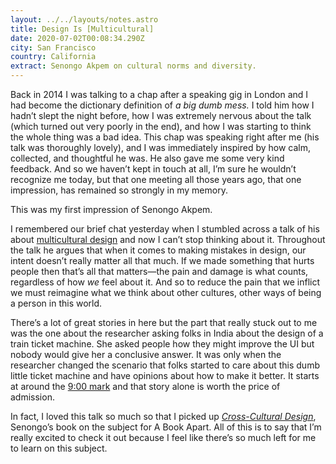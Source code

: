 ```yaml
---
layout: ../../layouts/notes.astro
title: Design Is [Multicultural]
date: 2020-07-02T00:08:34.290Z
city: San Francisco
country: California
extract: Senongo Akpem on cultural norms and diversity.
---
```


Back in 2014 I was talking to a chap after a speaking gig in London and I had become the dictionary definition of _a big dumb mess._ I told him how I hadn’t slept the night before, how I was extremely nervous about the talk (which turned out very poorly in the end), and how I was starting to think the whole thing was a bad idea. This chap was speaking right after me (his talk was thoroughly lovely), and I was immediately inspired by how calm, collected, and thoughtful he was. He also gave me some very kind feedback. And so we haven’t kept in touch at all, I’m sure he wouldn’t recognize me today, but that one meeting all those years ago, that one impression, has remained so strongly in my memory.

This was my first impression of Senongo Akpem.

I remembered our brief chat yesterday when I stumbled across a talk of his about [multicultural design](https://www.youtube.com/watch?v=XQEgWJDbXbc&feature=youtu.be) and now I can’t stop thinking about it. Throughout the talk he argues that when it comes to making mistakes in design, our intent doesn’t really matter all that much. If we made something that hurts people then that’s all that matters—the pain and damage is what counts, regardless of how _we_ feel about it. And so to reduce the pain that we inflict we must reimagine what we think about other cultures, other ways of being a person in this world.

There’s a lot of great stories in here but the part that really stuck out to me was the one about the researcher asking folks in India about the design of a train ticket machine. She asked people how they might improve the UI but nobody would give her a conclusive answer. It was only when the researcher changed the scenario that folks started to care about this dumb little ticket machine and have opinions about how to make it better. It starts at around the [9:00 mark](https://youtu.be/XQEgWJDbXbc?t=540) and that story alone is worth the price of admission.

In fact, I loved this talk so much so that I picked up _[Cross-Cultural Design](https://abookapart.com/products/cross-cultural-design)_, Senongo’s book on the subject for A Book Apart. All of this is to say that I’m really excited to check it out because I feel like there’s so much left for me to learn on this subject.
